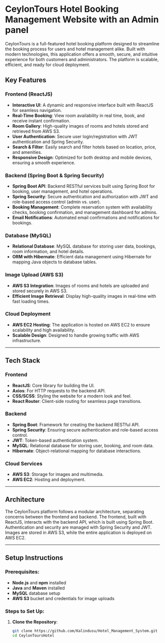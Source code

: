 # CeylonTours Hotel Booking Management  Website with an Admin panel

CeylonTours is a full-featured hotel booking platform designed to streamline the booking process for users and hotel management alike. Built with modern technologies, this application offers a smooth, secure, and intuitive experience for both customers and administrators. The platform is scalable, efficient, and ready for cloud deployment.


## Key Features

### Frontend (ReactJS)
- **Interactive UI**: A dynamic and responsive interface built with ReactJS for seamless navigation.
- **Real-Time Booking**: View room availability in real time, book, and receive instant confirmation.
- **Room Gallery**: High-quality images of rooms and hotels stored and retrieved from AWS S3.
- **User Authentication**: Secure user login/registration with JWT authentication and Spring Security.
- **Search & Filter**: Easily search and filter hotels based on location, price, and amenities.
- **Responsive Design**: Optimized for both desktop and mobile devices, ensuring a smooth experience.

### Backend (Spring Boot & Spring Security)
- **Spring Boot API**: Backend RESTful services built using Spring Boot for booking, user management, and hotel operations.
- **Spring Security**: Secure authentication and authorization with JWT and role-based access control (admin vs. user).
- **Booking Management**: Complete reservation system with availability checks, booking confirmation, and management dashboard for admins.
- **Email Notifications**: Automated email confirmations and notifications for bookings.

### Database (MySQL)
- **Relational Database**: MySQL database for storing user data, bookings, room information, and hotel details.
- **ORM with Hibernate**: Efficient data management using Hibernate for mapping Java objects to database tables.

### Image Upload (AWS S3)
- **AWS S3 Integration**: Images of rooms and hotels are uploaded and stored securely in AWS S3.
- **Efficient Image Retrieval**: Display high-quality images in real-time with fast loading times.

### Cloud Deployment
- **AWS EC2 Hosting**: The application is hosted on AWS EC2 to ensure scalability and high availability.
- **Scalable Design**: Designed to handle growing traffic with AWS infrastructure.

---

## Tech Stack

### Frontend
- **ReactJS**: Core library for building the UI.
- **Axios**: For HTTP requests to the backend API.
- **CSS/SCSS**: Styling the website for a modern look and feel.
- **React Router**: Client-side routing for seamless page transitions.

### Backend
- **Spring Boot**: Framework for creating the backend RESTful API.
- **Spring Security**: Ensuring secure authentication and role-based access control.
- **JWT**: Token-based authentication system.
- **MySQL**: Relational database for storing user, booking, and room data.
- **Hibernate**: Object-relational mapping for database interactions.

### Cloud Services
- **AWS S3**: Storage for images and multimedia.
- **AWS EC2**: Hosting and deployment.

---

## Architecture
The CeylonTours platform follows a modular architecture, separating concerns between the frontend and backend. The frontend, built with ReactJS, interacts with the backend API, which is built using Spring Boot. Authentication and security are managed with Spring Security and JWT. Images are stored in AWS S3, while the entire application is deployed on AWS EC2.


---

## Setup Instructions

### Prerequisites:
- **Node.js** and **npm** installed
- **Java** and **Maven** installed
- **MySQL** database setup
- **AWS S3** bucket and credentials for image uploads

### Steps to Set Up:

1. **Clone the Repository**:
   ```bash
   git clone https://github.com/Kalindusu/Hotel_Management_System.git
   cd CeylonToursHotel
